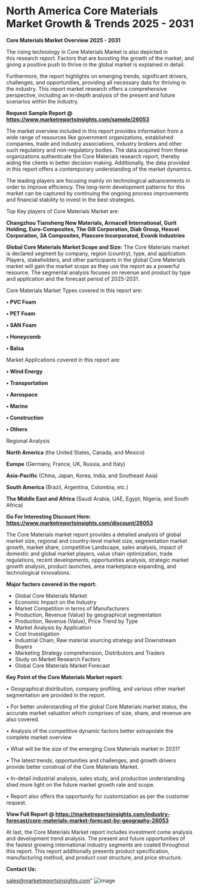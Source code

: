 # North America Core Materials Market Growth & Trends 2025 - 2031

<Strong> Core Materials Market Overview 2025 - 2031</strong>

The rising technology in Core Materials Market is also depicted in this research report. Factors that are boosting the growth of the market, and giving a positive push to thrive in the global market is explained in detail.

Furthermore, the report highlights on emerging trends, significant drivers, challenges, and opportunities, providing all necessary data for thriving in the industry. This report market research offers a comprehensive perspective, including an in-depth analysis of the present and future scenarios within the industry.

<strong>Request Sample Report @ <a href=https://www.marketreportsinsights.com/sample/26053>https://www.marketreportsinsights.com/sample/26053</a></strong>

The market overview included in this report provides information from a wide range of resources like government organizations, established companies, trade and industry associations, industry brokers and other such regulatory and non-regulatory bodies. The data acquired from these organizations authenticate the Core Materials research report, thereby aiding the clients in better decision making. Additionally, the data provided in this report offers a contemporary understanding of the market dynamics.

The leading players are focusing mainly on technological advancements in order to improve efficiency. The long-term development patterns for this market can be captured by continuing the ongoing process improvements and financial stability to invest in the best strategies.

Top Key players of Core Materials Market are:

<strong>Changzhou Tiansheng New Materials, Armacell International, Gurit Holding, Euro-Composites, The Gill Corporation, Diab Group, Hexcel Corporation, 3A Composites, Plascore Incorporated, Evonik Industries</strong>

<strong><b>Global Core Materials Market Scope and Size:</b></strong>
The Core Materials market is declared segment by company, region (country), type, and application. Players, stakeholders, and other participants in the global Core Materials market will gain the market scope as they use the report as a powerful resource. The segmental analysis focuses on revenue and product by type and application and the forecast period of 2025-2031.

Core Materials Market Types covered in this report are:

<strong>• PVC Foam

• PET Foam

• SAN Foam

• Honeycomb

• Balsa</strong>

Market Applications covered in this report are:

<strong>• Wind Energy

• Transportation

• Aerospace

• Marine

• Construction

• Others</strong> 

Regional Analysis

<strong>North America</strong> (the United States, Canada, and Mexico)

<strong>Europe</strong> (Germany, France, UK, Russia, and Italy)

<strong>Asia-Pacific</strong> (China, Japan, Korea, India, and Southeast Asia)

<strong>South America</strong> (Brazil, Argentina, Colombia, etc.)

<strong>The Middle East and Africa</strong> (Saudi Arabia, UAE, Egypt, Nigeria, and South Africa)

<strong>Go For Interesting Discount Here: <a href=https://www.marketreportsinsights.com/discount/26053>https://www.marketreportsinsights.com/discount/26053</a></strong>

The Core Materials market report provides a detailed analysis of global market size, regional and country-level market size, segmentation market growth, market share, competitive Landscape, sales analysis, impact of domestic and global market players, value chain optimization, trade regulations, recent developments, opportunities analysis, strategic market growth analysis, product launches, area marketplace expanding, and technological innovations.

<strong><b>Major factors covered in the report:</b></strong>
<ul>
  <li>Global Core Materials Market </li>
  <li>Economic Impact on the Industry</li>
  <li>Market Competition in terms of Manufacturers</li>
  <li>Production, Revenue (Value) by geographical segmentation</li>
  <li>Production, Revenue (Value), Price Trend by Type</li>
  <li>Market Analysis by Application</li>
  <li>Cost Investigation</li>
  <li>Industrial Chain, Raw material sourcing strategy and Downstream Buyers</li>
  <li>Marketing Strategy comprehension, Distributors and Traders</li>
  <li>Study on Market Research Factors</li>
  <li>Global Core Materials Market Forecast</li>
</ul>

<strong><b>Key Point of the Core Materials Market report:</b></strong>

• Geographical distribution, company profiling, and various other market segmentation are provided in the report.

• For better understanding of the global Core Materials market status, the accurate market valuation which comprises of size, share, and revenue are also covered.

• Analysis of the competitive dynamic factors better extrapolate the complete market overview

• What will be the size of the emerging Core Materials market in 2031?

• The latest trends, opportunities and challenges, and growth drivers provide better construal of the Core Materials Market.

• In-detail industrial analysis, sales study, and production understanding shed more light on the future market growth rate and scope.

• Report also offers the opportunity for customization as per the customer request.

<strong><b>View Full Report @ <a href=https://marketreportsinsights.com/industry-forecast/core-materials-market-forecast-by-geography-26053>https://marketreportsinsights.com/industry-forecast/core-materials-market-forecast-by-geography-26053</a></b></strong>


At last, the Core Materials Market report includes investment come analysis and development trend analysis. The present and future opportunities of the fastest growing international industry segments are coated throughout this report. This report additionally presents product specification, manufacturing method, and product cost structure, and price structure.

<strong>Contact Us:</strong>

sales@marketreportsinsights.com"
![image](https://github.com/user-attachments/assets/3896415f-91a0-4b1f-9737-99081dbf095f)
